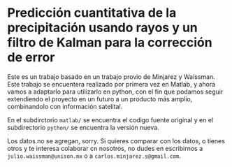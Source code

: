 # Predicción cuantitativa de la precipitación usando rayos y un filtro de Kalman para la corrección de error

Este es un trabajo basado en un trabajo provio de Minjarez y Waissman. Este trabajo se encuentera realizado por primera vez en Matlab, y ahora vamos a adaptarlo para utilizarlo en python, con el fin que podamos seguir extendiendo el proyecto en un futuro a un producto más amplio, combinandolo con información satelital.

En el subdirctorio `matlab/` se encuentra el codigo fuente original y en el subdirectorio `python/` se encuentra la versión nueva.

Los datos no se agregan, sorry. Si quieres comparar con los datos, o tienes otros y te interesa colaborar cn nosotros, no dudes en escribirnos a `julio.waissman@unison.mx` o a `carlos.minjarez.s@gmail.com`.
